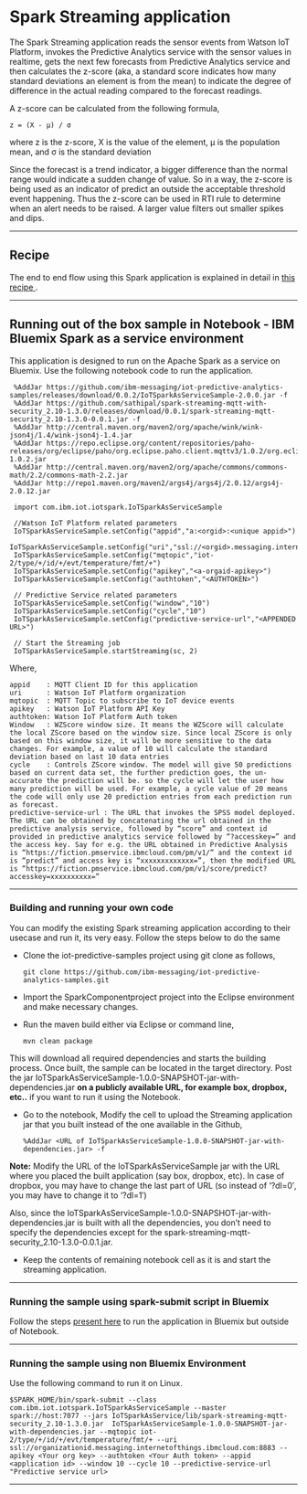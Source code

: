 # Spark Streaming application

The Spark Streaming application reads the sensor events from Watson IoT Platform, invokes the Predictive Analytics service with the sensor values in realtime, gets the next few forecasts from Predictive Analytics service and then calculates the z-score (aka, a standard score indicates how many standard deviations an element is from the mean) to indicate the degree of difference in the actual reading compared to the forecast readings.

A z-score can be calculated from the following formula,

    z = (X - μ) / σ

where z is the z-score, X is the value of the element, μ is the population mean, and σ is the standard deviation

Since the forecast is a trend indicator, a bigger difference than the normal range would indicate a sudden change of value. So in a way, the z-score is being used as an indicator of predict an outside the acceptable threshold event happening. Thus the z-score can be used in RTI rule to determine when an alert needs to be raised. A larger value filters out smaller spikes and dips.

----

## Recipe

The end to end flow using this Spark application is explained in detail in [this recipe ](https://developer.ibm.com/recipes/tutorials/engage-machine-learning-for-detecting-anomalous-behaviors-of-things/).

----

## Running out of the box sample in Notebook - IBM Bluemix Spark as a service environment

This application is designed to run on the Apache Spark as a service on Bluemix. Use the following notebook code to run the application.



     %AddJar https://github.com/ibm-messaging/iot-predictive-analytics-samples/releases/download/0.0.2/IoTSparkAsServiceSample-2.0.0.jar -f
     %AddJar https://github.com/sathipal/spark-streaming-mqtt-with-security_2.10-1.3.0/releases/download/0.0.1/spark-streaming-mqtt-security_2.10-1.3.0-0.0.1.jar -f
     %AddJar http://central.maven.org/maven2/org/apache/wink/wink-json4j/1.4/wink-json4j-1.4.jar
     %AddJar https://repo.eclipse.org/content/repositories/paho-releases/org/eclipse/paho/org.eclipse.paho.client.mqttv3/1.0.2/org.eclipse.paho.client.mqttv3-1.0.2.jar
     %AddJar http://central.maven.org/maven2/org/apache/commons/commons-math/2.2/commons-math-2.2.jar
     %AddJar http://repo1.maven.org/maven2/args4j/args4j/2.0.12/args4j-2.0.12.jar
     
     import com.ibm.iot.iotspark.IoTSparkAsServiceSample
     
     //Watson IoT Platform related parameters
     IoTSparkAsServiceSample.setConfig("appid","a:<orgid>:<unique appid>")
     IoTSparkAsServiceSample.setConfig("uri","ssl://<orgid>.messaging.internetofthings.ibmcloud.com:8883")
     IoTSparkAsServiceSample.setConfig("mqtopic","iot-2/type/+/id/+/evt/temperature/fmt/+")
     IoTSparkAsServiceSample.setConfig("apikey","<a-orgaid-apikey>")
     IoTSparkAsServiceSample.setConfig("authtoken","<AUTHTOKEN>")
     
     // Predictive Service related parameters
     IoTSparkAsServiceSample.setConfig("window","10")
     IoTSparkAsServiceSample.setConfig("cycle","10")
     IoTSparkAsServiceSample.setConfig("predictive-service-url","<APPENDED URL>") 
     
     // Start the Streaming job
     IoTSparkAsServiceSample.startStreaming(sc, 2)

Where,

    appid    : MQTT Client ID for this application
    uri      : Watson IoT Platform organization
    mqtopic  : MQTT Topic to subscribe to IoT device events
    apikey   : Watson IoT Platform API Key
    authtoken: Watson IoT Platform Auth token
    Window   : WZScore window size. It means the WZScore will calculate the local ZScore based on the window size. Since local ZScore is only based on this window size, it will be more sensitive to the data changes. For example, a value of 10 will calculate the standard deviation based on last 10 data entries
    cycle    : Controls ZScore window. The model will give 50 predictions based on current data set, the further prediction goes, the un-accurate the prediction will be. so the cycle will let the user how many prediction will be used. For example, a cycle value of 20 means the code will only use 20 prediction entries from each prediction run as forecast.
    predictive-service-url : The URL that invokes the SPSS model deployed. The URL can be obtained by concatenating the url obtained in the predictive analysis service, followed by “score” and context id provided in predictive analytics service followed by “?accesskey=” and the access key. Say for e.g. the URL obtained in Predictive Analysis is “https://fiction.pmservice.ibmcloud.com/pm/v1/” and the context id is “predict” and access key is “xxxxxxxxxxxxx=”, then the modified URL is “https://fiction.pmservice.ibmcloud.com/pm/v1/score/predict?accesskey=xxxxxxxxxx=”
    
----

### Building and running your own code

You can modify the existing Spark streaming application according to their usecase and run it, its very easy. Follow the steps below to do the same

* Clone the iot-predictive-samples project using git clone as follows,

    `git clone https://github.com/ibm-messaging/iot-predictive-analytics-samples.git`
    
* Import the SparkComponentproject project into the Eclipse environment and make necessary changes.
    
* Run the maven build either via Eclipse or command line,

    `mvn clean package`

This will download all required dependencies and starts the building process. Once built, the sample can be located in the target directory. Post the jar IoTSparkAsServiceSample-1.0.0-SNAPSHOT-jar-with-dependencies.jar **on a publicly available URL, for example box, dropbox, etc..** if you want to run it using the Notebook.

* Go to the notebook, Modify the cell to upload the Streaming application jar that you built instead of the one available in the Github,

    `%AddJar <URL of IoTSparkAsServiceSample-1.0.0-SNAPSHOT-jar-with-dependencies.jar> -f  `


**Note:** Modify the URL of the IoTSparkAsServiceSample jar with the URL where you placed the built application (say box, dropbox, etc). In case of dropbox, you may have to change the last part of URL (so instead of ‘?dl=0′, you may have to change it to ‘?dl=1′)

Also, since the IoTSparkAsServiceSample-1.0.0-SNAPSHOT-jar-with-dependencies.jar is built with all the dependencies, you don’t need to specify the dependencies except for the spark-streaming-mqtt-security_2.10-1.3.0-0.0.1.jar.

* Keep the contents of remaining notebook cell as it is and start the streaming application.

----

### Running the sample using spark-submit script in Bluemix

Follow the steps [present here](https://console.ng.bluemix.net/docs/services/AnalyticsforApacheSpark/index-gentopic3.html#using_spark-submit) to run the application in Bluemix but outside of Notebook.

----

### Running the sample using non Bluemix Environment

Use the following command to run it on Linux.

    $SPARK_HOME/bin/spark-submit --class com.ibm.iot.iotspark.IoTSparkAsServiceSample --master spark://host:7077 --jars IoTSparkAsService/lib/spark-streaming-mqtt-security_2.10-1.3.0.jar  IoTSparkAsServiceSample-1.0.0-SNAPSHOT-jar-with-dependencies.jar --mqtopic iot-2/type/+/id/+/evt/temperature/fmt/+ --uri ssl://organizationid.messaging.internetofthings.ibmcloud.com:8883 --apikey <Your org key> --authtoken <Your Auth token> --appid <application id> --window 10 --cycle 10 --predictive-service-url "Predictive service url>
 
----
